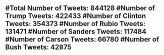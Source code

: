 #Total Number of Tweets: 844128 
#Number of Trump Tweets: 422433
#Number of Clinton Tweets: 354373
#Number of Rubio Tweets: 131471
#Number of Sanders Tweets: 117484
#Number of Carson Tweets: 66780
#Number of Bush Tweets: 42875
---
